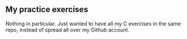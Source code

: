 My practice exercises
---------------------

Nothing in particular. Just wanted to have all my C exercises
in the same repo, instead of spread all over my Github account.


